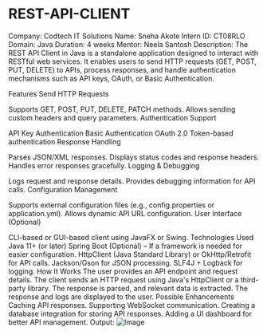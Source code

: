 # REST-API-CLIENT
Company: Codtech IT Solutions
Name: Sneha Akote
Intern ID: CT08RLO
Domain: Java
Duration: 4 weeks
Mentor: Neela Santosh 
Description:
The REST API Client in Java is a standalone application designed to interact with RESTful web services. It enables users to send HTTP requests (GET, POST, PUT, DELETE) to APIs, process responses, and handle authentication mechanisms such as API keys, OAuth, or Basic Authentication.

Features
Send HTTP Requests

Supports GET, POST, PUT, DELETE, PATCH methods.
Allows sending custom headers and query parameters.
Authentication Support

API Key Authentication
Basic Authentication
OAuth 2.0 Token-based authentication
Response Handling

Parses JSON/XML responses.
Displays status codes and response headers.
Handles error responses gracefully.
Logging & Debugging

Logs request and response details.
Provides debugging information for API calls.
Configuration Management

Supports external configuration files (e.g., config.properties or application.yml).
Allows dynamic API URL configuration.
User Interface (Optional)

CLI-based or GUI-based client using JavaFX or Swing.
Technologies Used
Java 11+ (or later)
Spring Boot (Optional) – If a framework is needed for easier configuration.
HttpClient (Java Standard Library) or OkHttp/Retrofit for API calls.
Jackson/Gson for JSON processing.
SLF4J + Logback for logging.
How It Works
The user provides an API endpoint and request details.
The client sends an HTTP request using Java's HttpClient or a third-party library.
The response is parsed, and relevant data is extracted.
The response and logs are displayed to the user.
Possible Enhancements
Caching API responses.
Supporting WebSocket communication.
Creating a database integration for storing API responses.
Adding a UI dashboard for better API management.
Output:
![Image](https://github.com/user-attachments/assets/b856537f-5f0b-4b25-ba44-9badd6a797fb)
